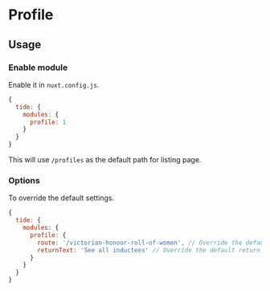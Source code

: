 # Profile

## Usage

### Enable module

Enable it in `nuxt.config.js`.

```js
{
  tide: {
    modules: {
      profile: 1
    }
  }
}
```

This will use `/profiles` as the default path for listing page.


### Options

To override the default settings.

```js
{
  tide: {
    modules: {
      profile: {
        route: '/victorian-honour-roll-of-women', // Override the default "/profiles" path.
        returnText: 'See all inductees' // Override the default return link text on profile page.
      }
    }
  }
}
```
